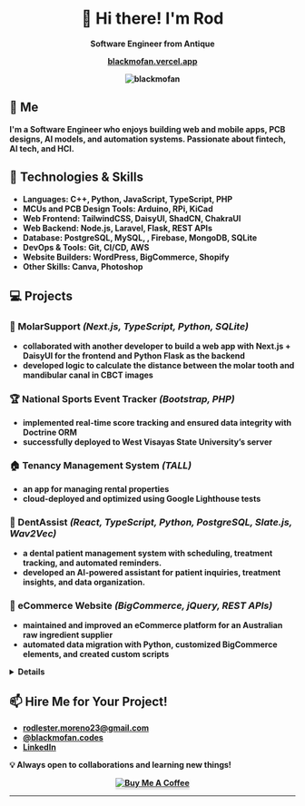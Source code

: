 <h1 align="center"> 👋 Hi there! I'm Rod</h1>
<p align="center"><b>Software Engineer from Antique</p>
<p align="center">
  <a href="https://blackmofan.vercel.app/" target="_blank">blackmofan.vercel.app</a> 
</p>
<p align="center"><img src="https://komarev.com/ghpvc/?username=blackmofan&label=Profile+Views&color=gray&style=for-the-badge" alt="blackmofan" /></p>

## 🧬 Me

I'm a **Software Engineer** who enjoys building **web and mobile apps**, **PCB designs**, **AI models**, and **automation systems**. Passionate about **fintech**, **AI tech**, and **HCI**.

## 🔧 Technologies & Skills

- **Languages:** C++, Python, JavaScript, TypeScript, PHP
- **MCUs and PCB Design Tools:** Arduino, RPi, KiCad
- **Web Frontend:** TailwindCSS, DaisyUI, ShadCN, ChakraUI
- **Web Backend:** Node.js, Laravel, Flask, REST APIs
- **Database:** PostgreSQL, MySQL, , Firebase, MongoDB, SQLite
- **DevOps & Tools:** Git, CI/CD, AWS
- **Website Builders:** WordPress, BigCommerce, Shopify
- **Other Skills:** Canva, Photoshop

## 💻 Projects

### 🦷 MolarSupport *(Next.js, TypeScript, Python, SQLite)*
- collaborated with another developer to build a web app with Next.js + DaisyUI for the frontend and Python Flask as the backend
- developed logic to calculate the distance between the molar tooth and mandibular canal in CBCT images

### 🏆 National Sports Event Tracker *(Bootstrap, PHP)*
- implemented real-time score tracking and ensured data integrity with Doctrine ORM
- successfully deployed to West Visayas State University’s server

### 🏠 Tenancy Management System *(TALL)*
- an app for managing rental properties
- cloud-deployed and optimized using Google Lighthouse tests

### 🦷 DentAssist *(React, TypeScript, Python, PostgreSQL, Slate.js, Wav2Vec)*
- a dental patient management system with scheduling, treatment tracking, and automated reminders.
- developed an AI-powered assistant for patient inquiries, treatment insights, and data organization.

### 🛒 eCommerce Website *(BigCommerce, jQuery, REST APIs)*
- maintained and improved an eCommerce platform for an Australian raw ingredient supplier
- automated data migration with Python, customized BigCommerce elements, and created custom scripts

<details>
  
## 📊 GitHub Stats 

<div align="center">
  <a href="https://github.com/ryo-ma/github-profile-trophy"><img alt="blackmofan's Github Stats" src="https://github-profile-trophy.vercel.app/?username=blackmofan&theme=onedark&row=1" width="800px"/></a>
  <br/>
  <img src="https://github-readme-stats.vercel.app/api/top-langs?username=blackmofan&show_icons=true&locale=en&layout=compact&theme=onedark" alt="blackmofan" width="400px"/>
  <img src="https://github-readme-streak-stats.herokuapp.com/?user=blackmofan&theme=onedark" alt="blackmofan" width="400px"/>
  <br/>
</div>


<div align="center">
  <picture>
    <source
      media="(prefers-color-scheme: dark)"
      srcset="https://raw.githubusercontent.com/platane/snk/output/github-contribution-grid-snake-dark.svg"
    />
    <source
      media="(prefers-color-scheme: light)"
      srcset="https://raw.githubusercontent.com/platane/snk/output/github-contribution-grid-snake.svg"
    />
    <img
      alt="github contribution grid snake animation"
      src="https://raw.githubusercontent.com/platane/snk/output/github-contribution-grid-snake.svg"
    />
  </picture>
</div>
  
</details>

## 📫 Hire Me for Your Project!

- [rodlester.moreno23@gmail.com](mailto:rodlester.moreno23@gmail.com)
- [@blackmofan.codes](https://instagram.com/blackmofan.codes)
- [LinkedIn](https://www.linkedin.com/in/rolem)

💡 Always open to collaborations and learning new things!

<div  align="center">
  <a href="https://www.buymeacoffee.com/blackmofan" target="_blank">
    <img src="https://www.buymeacoffee.com/assets/img/custom_images/orange_img.png" alt="Buy Me A Coffee" style="height: 41px !important;width: 174px !important;box-shadow: 0px 3px 2px 0px rgba(190, 190, 190, 0.5) !important;-webkit-box-shadow: 0px 3px 2px 0px rgba(190, 190, 190, 0.5) !important;" >
  </a>
</div>

---
